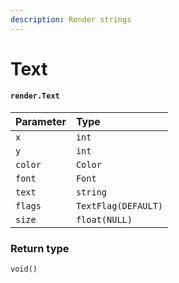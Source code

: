 ```yaml
---
description: Render strings
---
```


# Text

#### `render.Text`

| Parameter | Type |
| :--- | :--- |
| `x` | `int` |
| `y` | `int` |
| `color` | `Color` |
| `font` | `Font` |
| `text` | `string` |
| `flags` | `TextFlag(DEFAULT)` |
| `size` | `float(NULL)` |

### Return type

```text
void()
```

